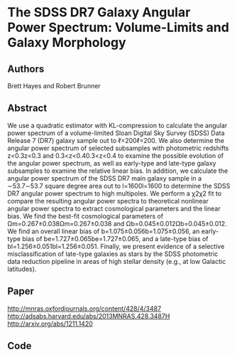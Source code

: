 # The SDSS DR7 Galaxy Angular Power Spectrum: Volume-Limits and Galaxy Morphology

## Authors

Brett Hayes and Robert Brunner

## Abstract
We use a quadratic estimator with KL-compression to calculate the angular power spectrum of a volume-limited Sloan Digital Sky Survey (SDSS) Data Release 7 (DR7) galaxy sample out to ℓ=200ℓ=200. We also determine the angular power spectrum of selected subsamples with photometric redshifts z<0.3z<0.3 and 0.3<z<0.40.3<z<0.4 to examine the possible evolution of the angular power spectrum, as well as early-type and late-type galaxy subsamples to examine the relative linear bias. In addition, we calculate the angular power spectrum of the SDSS DR7 main galaxy sample in a ∼53.7∼53.7 square degree area out to l=1600l=1600 to determine the SDSS DR7 angular power spectrum to high multipoles. We perform a χ2χ2 fit to compare the resulting angular power spectra to theoretical nonlinear angular power spectra to extract cosmological parameters and the linear bias. We find the best-fit cosmological parameters of Ωm=0.267±0.038Ωm=0.267±0.038 and Ωb=0.045±0.012Ωb=0.045±0.012. We find an overall linear bias of b=1.075±0.056b=1.075±0.056, an early-type bias of be=1.727±0.065be=1.727±0.065, and a late-type bias of bl=1.256±0.051bl=1.256±0.051. Finally, we present evidence of a selective misclassification of late-type galaxies as stars by the SDSS photometric data reduction pipeline in areas of high stellar density (e.g., at low Galactic latitudes).


## Paper
http://mnras.oxfordjournals.org/content/428/4/3487
http://adsabs.harvard.edu/abs/2013MNRAS.428.3487H
http://arxiv.org/abs/1211.1420

## Code

